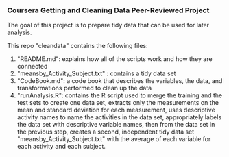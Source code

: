 ### Coursera Getting and Cleaning Data Peer-Reviewed Project
The goal of this project is to prepare tidy data that can be used for later analysis.  

This repo "cleandata" contains the following files: 
 
1) "README.md": explains how all of the scripts work and how they are connected   
2) "meansby_Activity_Subject.txt" : contains a tidy data set  
3) "CodeBook.md": a code book that describes the variables, the data, and transformations performed to clean up the data    
4) "runAnalysis.R": contains the R script used to merge the training and the test sets to create one data set, extracts only the measurements on the mean and standard deviation for each measurement, uses descriptive activity names to name the activities in the data set, appropriately labels the data set with descriptive variable names, then from the data set in the previous step, creates a second, independent tidy data set "meansby_Activity_Subject.txt" with the average of each variable for each activity and each subject.  

